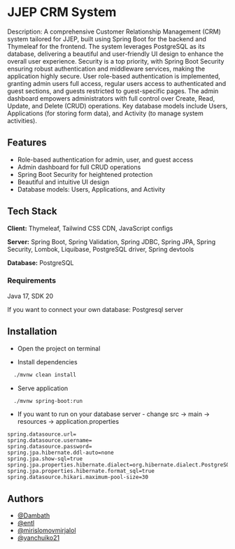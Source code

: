 
# JJEP CRM System

Description: A comprehensive Customer Relationship Management (CRM) system tailored for JJEP, built using Spring Boot for the backend and Thymeleaf for the frontend. The system leverages PostgreSQL as its database, delivering a beautiful and user-friendly UI design to enhance the overall user experience. Security is a top priority, with Spring Boot Security ensuring robust authentication and middleware services, making the application highly secure. User role-based authentication is implemented, granting admin users full access, regular users access to authenticated and guest sections, and guests restricted to guest-specific pages. The admin dashboard empowers administrators with full control over Create, Read, Update, and Delete (CRUD) operations. Key database models include Users, Applications (for storing form data), and Activity (to manage system activities).


## Features

- Role-based authentication for admin, user, and guest access
- Admin dashboard for full CRUD operations
- Spring Boot Security for heightened protection
- Beautiful and intuitive UI design
- Database models: Users, Applications, and Activity


## Tech Stack

**Client:** Thymeleaf, Tailwind CSS CDN, JavaScript configs

**Server:** Spring Boot, Spring Validation, Spring JDBC, Spring JPA, Spring Security, Lombok, Liquibase, PostgreSQL driver, Spring devtools

**Database:** PostgreSQL

### Requirements
Java 17, SDK 20

If you want to connect your own database: Postgresql server


## Installation

- Open the project on terminal

- Install dependencies
```bash
  ./mvnw clean install
```
- Serve application
```bash
  ./mvnw spring-boot:run
```

- If you want to run on your database server - change
  src -> main -> resources -> application.properties
```properties
spring.datasource.url=
spring.datasource.username=
spring.datasource.password=
spring.jpa.hibernate.ddl-auto=none
spring.jpa.show-sql=true
spring.jpa.properties.hibernate.dialect=org.hibernate.dialect.PostgreSQLDialect
spring.jpa.properties.hibernate.format_sql=true
spring.datasource.hikari.maximum-pool-size=30
```

## Authors

- [@Dambath](https://github.com/Dambath)
- [@entl](https://github.com/entl)
- [@mirislomovmirjalol](https://github.com/mirislomovmirjalol)
- [@yanchuiko21](https://github.com/yanchuiko21)

